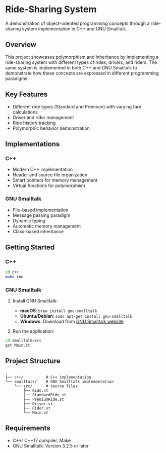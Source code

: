 # Ride-Sharing System

A demonstration of object-oriented programming concepts through a ride-sharing system implementation in C++ and GNU Smalltalk.

## Overview

This project showcases polymorphism and inheritance by implementing a ride-sharing system with different types of rides, drivers, and riders. The same system is implemented in both C++ and GNU Smalltalk to demonstrate how these concepts are expressed in different programming paradigms.

## Key Features

- Different ride types (Standard and Premium) with varying fare calculations
- Driver and rider management
- Ride history tracking
- Polymorphic behavior demonstration

## Implementations

### C++
- Modern C++ implementation
- Header and source file organization
- Smart pointers for memory management
- Virtual functions for polymorphism

### GNU Smalltalk
- File-based implementation
- Message passing paradigm
- Dynamic typing
- Automatic memory management
- Class-based inheritance

## Getting Started

### C++
```bash
cd c++
make run
```

### GNU Smalltalk
1. Install GNU Smalltalk:
   - **macOS**: `brew install gnu-smalltalk`
   - **Ubuntu/Debian**: `sudo apt-get install gnu-smalltalk`
   - **Windows**: Download from [GNU Smalltalk website](https://www.gnu.org/software/smalltalk/)

2. Run the application:
```bash
cd smalltalk/src
gst Main.st
```

## Project Structure
```
.
├── c++/          # C++ implementation
└── smalltalk/    # GNU Smalltalk implementation
    └── src/      # Source files
        ├── Ride.st
        ├── StandardRide.st
        ├── PremiumRide.st
        ├── Driver.st
        ├── Rider.st
        └── Main.st
```

## Requirements

- C++: C++17 compiler, Make
- GNU Smalltalk: Version 3.2.5 or later
